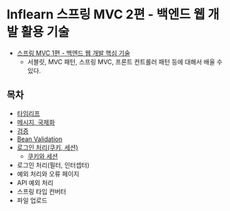 # Inflearn 스프링 MVC 2편 - 백엔드 웹 개발 활용 기술

- [스프링 MVC 1편 - 백엔드 웹 개발 핵심 기술](https://github.com/BAEKJungHo/springmvc-project1)
  - 서블릿, MVC 패턴, 스프링 MVC, 프론트 컨트롤러 패턴 등에 대해서 배울 수 있다.

## 목차

- [타임리프](https://github.com/BAEKJungHo/springmvc-project2/blob/main/contents/01.%20%ED%83%80%EC%9E%84%EB%A6%AC%ED%94%84(Thymeleaf).md)
- [메시지, 국제화](https://github.com/BAEKJungHo/springmvc-project2/blob/main/contents/02.%20%EB%A9%94%EC%8B%9C%EC%A7%80%2C%20%EA%B5%AD%EC%A0%9C%ED%99%94.md)
- [검증](https://github.com/BAEKJungHo/springmvc-project2/blob/main/contents/03.%20%EA%B2%80%EC%A6%9D(Validation).md)
- [Bean Validation](https://github.com/BAEKJungHo/springmvc-project2/blob/main/contents/04.%20Bean%20Validation.md)
- [로그인 처리(쿠키, 세션)](https://github.com/BAEKJungHo/springmvc-project2/blob/main/contents/05.%20%EB%A1%9C%EA%B7%B8%EC%9D%B8%20%EC%B2%98%EB%A6%AC(%EC%BF%A0%ED%82%A4%2C%20%EC%84%B8%EC%85%98).md)
  - [쿠키와 세션](https://github.com/BAEKJungHo/tech-interview-study/blob/main/WEB/HTTP/02.%20%EC%BF%A0%ED%82%A4%EC%99%80%20%EC%84%B8%EC%85%98.md)
- 로그인 처리(필터, 인터셉터)
- 예외 처리와 오류 페이지
- API 예외 처리
- 스프링 타입 컨버터
- 파일 업로드
